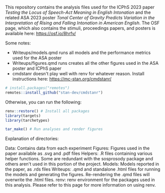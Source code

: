 This repository contains the analysis files used for the ICPhS 2023 paper *Testing the Locus of Speech-Act Meaning in English Intonation* and the related ASA 2023 poster *Tonal Center of Gravity Predicts Variation in the Interpretation of Rising and Falling Intonation in American English*. The OSF page, which also contains the stimuli, proceedings papers, and posters is available here: https://osf.io/8hrfv/

Some notes:
 - Writeups/models.qmd runs all models and the performance metrics used for the ASA poster
 - Writeups/figures.qmd runs creates all the other figures used in the ASA poster and ICPhS paper
 - cmdstanr doesn't play well with renv for whatever reason. Install instructions here: https://mc-stan.org/cmdstanr/

```r
# install.packages("remotes")
remotes::install_github("stan-dev/cmdstanr")
```

Otherwise, you can run the following:

```r
renv::restore() # Install all packages
library(targets)
library(tarchetypes)

tar_make() # Run analyses and render figures
```
Explanation of directories:

Data: Contains data from each experiment
Figures: Figures used in the paper available as .svg and .pdf files
Helpers: .R files containing various helper functions. Some are redundant with the sosprosody package and others aren't used in this portion of the project.
Models: Models reported in the paper, as .rds files
Writeups: .qmd and standalone .html files for running the models and generating the figures. Re-rendering the .qmd files will overwrite the .html files.
renv: renv environment for the packages used in this analysis. Please refer to this page for more information on using renv.